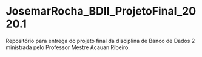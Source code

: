 # JosemarRocha_BDII_ProjetoFinal_2020.1
Repositório para entrega do projeto final da disciplina de Banco de Dados 2 ministrada pelo Professor Mestre Acauan Ribeiro.
